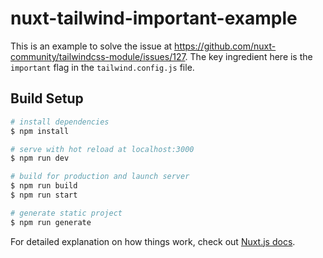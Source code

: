 # nuxt-tailwind-important-example

This is an example to solve the issue at https://github.com/nuxt-community/tailwindcss-module/issues/127. The key ingredient here is the `important` flag in the `tailwind.config.js` file.

## Build Setup

```bash
# install dependencies
$ npm install

# serve with hot reload at localhost:3000
$ npm run dev

# build for production and launch server
$ npm run build
$ npm run start

# generate static project
$ npm run generate
```

For detailed explanation on how things work, check out [Nuxt.js docs](https://nuxtjs.org).

